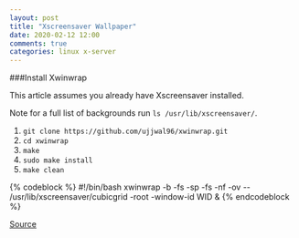 ```yaml
---
layout: post
title: "Xscreensaver Wallpaper"
date: 2020-02-12 12:00
comments: true
categories: linux x-server
---
```


###Install Xwinwrap

This article assumes you already have Xscreensaver installed.

Note for a full list of backgrounds run `ls /usr/lib/xscreensaver/`.

1. `git clone https://github.com/ujjwal96/xwinwrap.git`
2. `cd xwinwrap`
3. `make`
4. `sudo make install`
5. `make clean`

{% codeblock %}
#!/bin/bash
xwinwrap -b -fs -sp -fs -nf -ov  -- /usr/lib/xscreensaver/cubicgrid -root -window-id WID &
{% endcodeblock %}

[Source](https://github.com/ujjwal96/xwinwrap.git)

